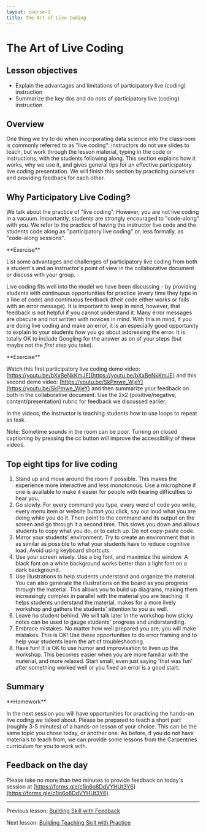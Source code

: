 ```yaml
---
layout: course-1
title: The Art of Live Coding
---
```


# The Art of Live Coding

## Lesson objectives

+ Explain the advantages and limitations of participatory live (coding) 
instruction
+ Summarize the key dos and do nots of participatory live (coding) instruction

## Overview

One thing we try to do when incorporating data science into the classroom is 
commonly referred to as "live coding": instructors do not use slides to teach, 
but work through the lesson material, typing in the code or instructions, with 
the students following along. This section explains how it works, why we use 
it, and gives general tips for an effective participatory live coding 
presentation. We will finish this section by practicing ourselves and providing 
feedback for each other.

## Why Participatory Live Coding?

We talk about the practice of "live coding". However, you are not live coding 
in a vacuum. Importantly, students are strongly encouraged to "code-along" with 
you. We refer to the practice of having the instructor live code and the 
students code along as "participatory live coding" or, less formally, as 
"code-along sessions".

<div class="exercise" markdown="1">
**Exercise**

List some advantages and challenges of participatory live coding 
from both a student's and an instructor's point of view in the collaborative
document or discuss with your group.
</div>

Live coding fits well into the model we have been discussing - by providing 
students with continuous opportunities for practice (every time they type in a 
line of code) and continuous feedback (their code either works or fails with an 
error message). It is important to keep in mind, however, that feedback is not 
helpful if you cannot understand it. Many error messages are obscure and not 
written with novices in mind. With this in mind, if you are doing live coding 
and make an error, it is an especially good opportunity to explain to your 
students _how_ you go about addressing the error. It is totally OK to include 
Googling for the answer as on of your steps (but maybe not the _first_ step you 
take).

<div class="exercise" markdown="1">
**Exercise**

Watch this first participatory live coding demo video: 
[https://youtu.be/bXxBeNkKmJE](https://youtu.be/bXxBeNkKmJE) and this second 
demo video: [https://youtu.be/SkPmwe_WjeY](https://youtu.be/SkPmwe_WjeY) and 
then summarize your feedback on both in the collaborative document. Use the 2x2 
(positive/negative, content/presentation) rubric for feedback we discussed 
earlier.
</div>

In the videos, the instructor is teaching students how to use loops to repeat 
as task.

Note: Sometime sounds in the room can be poor. Turning on closed captioning by 
pressing the cc button will improve the accessibility of these videos.

## Top eight tips for live coding

1. Stand up and move around the room if possible. This makes the experience more 
interactive and less monotonous. Use a microphone if one is available to make 
it easier for people with hearing difficulties to hear you.
2. Go slowly. For every command you type, every word of code you write, every 
menu item or website button you click, say out loud what you are doing while 
you do it. Then point to the command and its output on the screen and go 
through it a second time. This slows you down and allows students to copy what 
you do, or to catch up. Do not copy-paste code.
3. Mirror your students' environment. Try to create an environment that is as 
similar as possible to what your students have to reduce cognitive load. Avoid 
using keyboard shortcuts.
4. Use your screen wisely. Use a big font, and maximize the window. A black font 
on a white background works better than a light font on a dark background. 
5. Use illustrations to help students understand and organize the material. You 
can also generate the illustrations on the board as you progress through the 
material. This allows you to build up diagrams, making them increasingly 
complex in parallel with the material you are teaching. It helps students 
understand the material, makes for a more lively workshop and gathers the 
students' attention to you as well.
6. Leave no student behind. We will talk later in the workshop how sticky notes 
can be used to gauge students' progress and understanding.
7. Embrace mistakes. No matter how well prepared you are, you will make 
mistakes. This is OK! Use these opportunities to do error framing and to help 
your students learn the art of troubleshooting.
8. Have fun! It is OK to use humor and improvisation to liven up the workshop. 
This becomes easier when you are more familiar with the material, and more 
relaxed. Start small, even just saying 'that was fun' after something worked 
well or you fixed an error is a good start.

## Summary

<div class="exercise" markdown="1">
**Homework**

In the next session you will have opportunities for practicing 
the hands-on live coding we talked about. Please be prepared to teach a short 
part (roughly 3-5 minutes) of a hands-on lesson of your choice. This can be the 
same topic you chose today, or another one. As before, if you do not have 
materials to teach from, we can provide some lessons from the Carpentries 
curriculum for you to work with.
</div>

## Feedback on the day

Please take no more than two minutes to provide feedback on today's session at 
[https://forms.gle/c1in6o8DdVYHUt3Y6](https://forms.gle/c1in6o8DdVYHUt3Y6).

***

Previous lesson: [Building Skill with Feedback](3-1-feedback.md)

Next lesson: [Building Teaching Skill with Practice](3-3-practice.md)
